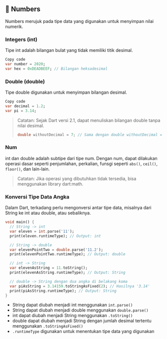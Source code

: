 ## 🔢 Numbers

Numbers merujuk pada tipe data yang digunakan untuk menyimpan nilai numerik.

### Integers (int)
Tipe int adalah bilangan bulat yang tidak memiliki titik desimal.
```dart
Copy code
var number = 2020;
var hex = 0xDEADBEEF; // Bilangan heksadesimal
```

### Double (double)
Tipe double digunakan untuk menyimpan bilangan desimal.
```dart
Copy code
var decimal = 1.2;
var pi = 3.14;
```
> Catatan: Sejak Dart versi 2.1, dapat menuliskan bilangan double tanpa nilai desimal.
> ```dart
> double withoutDecimal = 7; // Sama dengan double withoutDecimal = 7.0;
> ```

### Num
int dan double adalah subtipe dari tipe num. Dengan num, dapat dilakukan operasi dasar seperti penjumlahan, perkalian, funsgi seperti `abs()`, `ceil()`, `floor()`, dan lain-lain.
> Catatan: Jika operasi yang dibutuhkan tidak tersedia, bisa menggunakan library dart:math.

### Konversi Tipe Data Angka
Dalam Dart, terkadang perlu mengonversi antar tipe data, misalnya dari String ke int atau double, atau sebaliknya.
```dart
void main() {
  // String -> int
  var eleven = int.parse('11');
  print(eleven.runtimeType); // Output: int

  // String -> double
  var elevenPointTwo = double.parse('11.2');
  print(elevenPointTwo.runtimeType); // Output: double

  // int -> String
  var elevenAsString = 11.toString();
  print(elevenAsString.runtimeType); // Output: String

  // double -> String dengan dua angka di belakang koma
  var piAsString = 3.14159.toStringAsFixed(2); // Hasilnya '3.14'
  print(piAsString.runtimeType); // Output: String
}
```
- String dapat diubah menjadi int menggunakan `int.parse()`
- String dapat diubah menjadi double menggunakan `double.parse()`
- int dapat diubah menjadi String menggunakan `.toString()`
- double dapat diubah menjadi String dengan jumlah desimal tertentu menggunakan `.toStringAsFixed()`
- `.runtimeType` digunakan untuk menentukan tipe data yang digunakan
